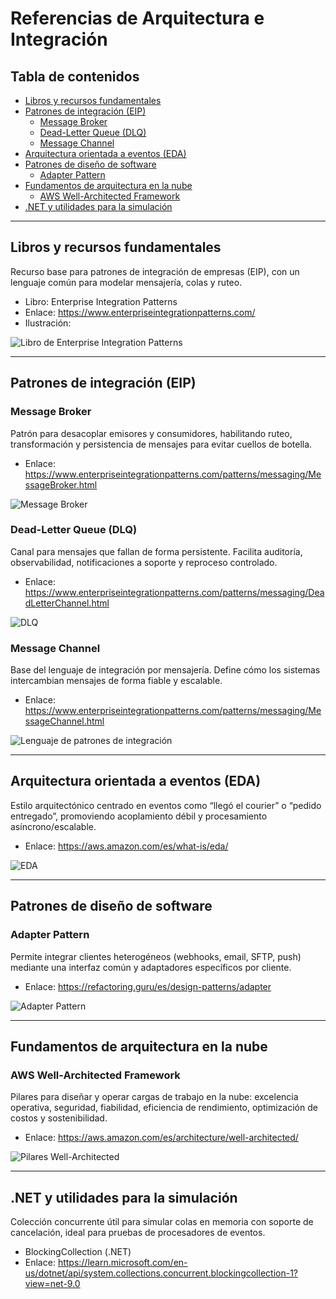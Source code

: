 # Referencias de Arquitectura e Integración

## Tabla de contenidos

- [Libros y recursos fundamentales](#libros-y-recursos-fundamentales)
- [Patrones de integración (EIP)](#patrones-de-integración-eip)
  - [Message Broker](#message-broker)
  - [Dead-Letter Queue (DLQ)](#dead-letter-queue-dlq)
  - [Message Channel](#message-channel)
- [Arquitectura orientada a eventos (EDA)](#arquitectura-orientada-a-eventos-eda)
- [Patrones de diseño de software](#patrones-de-diseño-de-software)
  - [Adapter Pattern](#adapter-pattern)
- [Fundamentos de arquitectura en la nube](#fundamentos-de-arquitectura-en-la-nube)
  - [AWS Well-Architected Framework](#aws-well-architected-framework)
- [.NET y utilidades para la simulación](#net-y-utilidades-para-la-simulación)

---

## Libros y recursos fundamentales

Recurso base para patrones de integración de empresas (EIP), con un lenguaje común para modelar mensajería, colas y ruteo.

- Libro: Enterprise Integration Patterns
- Enlace: https://www.enterpriseintegrationpatterns.com/
- Ilustración:

![Libro de Enterprise Integration Patterns](images/image_book.png)

---

## Patrones de integración (EIP)

### Message Broker

Patrón para desacoplar emisores y consumidores, habilitando ruteo, transformación y persistencia de mensajes para evitar cuellos de botella.

- Enlace: https://www.enterpriseintegrationpatterns.com/patterns/messaging/MessageBroker.html

![Message Broker](images/image_message_broker.png)

### Dead-Letter Queue (DLQ)

Canal para mensajes que fallan de forma persistente. Facilita auditoría, observabilidad, notificaciones a soporte y reproceso controlado.

- Enlace: https://www.enterpriseintegrationpatterns.com/patterns/messaging/DeadLetterChannel.html

![DLQ](images/image_DLQ.png)

### Message Channel

Base del lenguaje de integración por mensajería. Define cómo los sistemas intercambian mensajes de forma fiable y escalable.

- Enlace: https://www.enterpriseintegrationpatterns.com/patterns/messaging/MessageChannel.html

![Lenguaje de patrones de integración](images/image.png)

---

## Arquitectura orientada a eventos (EDA)

Estilo arquitectónico centrado en eventos como “llegó el courier” o “pedido entregado”, promoviendo acoplamiento débil y procesamiento asíncrono/escalable.

- Enlace: https://aws.amazon.com/es/what-is/eda/

![EDA](images/image_EDA.png)

---

## Patrones de diseño de software

### Adapter Pattern

Permite integrar clientes heterogéneos (webhooks, email, SFTP, push) mediante una interfaz común y adaptadores específicos por cliente.

- Enlace: https://refactoring.guru/es/design-patterns/adapter

![Adapter Pattern](images/image_adapter.png)

---

## Fundamentos de arquitectura en la nube

### AWS Well-Architected Framework

Pilares para diseñar y operar cargas de trabajo en la nube: excelencia operativa, seguridad, fiabilidad, eficiencia de rendimiento, optimización de costos y sostenibilidad.

- Enlace: https://aws.amazon.com/es/architecture/well-architected/

![Pilares Well-Architected](images/image_well_arquitecture.png)

---

## .NET y utilidades para la simulación

Colección concurrente útil para simular colas en memoria con soporte de cancelación, ideal para pruebas de procesadores de eventos.

- BlockingCollection<T> (.NET)
- Enlace: https://learn.microsoft.com/en-us/dotnet/api/system.collections.concurrent.blockingcollection-1?view=net-9.0

